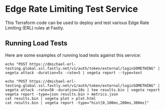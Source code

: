 # Edge Rate Limiting Test Service

This Terraform code can be used to deploy and test various Edge Rate Limiting (ERL) rules at Fastly.

## Running Load Tests

Here are some examples of running load tests against this service:

```
echo "POST https://dmichael-erl-testing.global.ssl.fastly.net/v1/auth/token/external/loginSOMETHING" | vegeta attack -duration=5s -rate=5 | vegeta report --type=text
```

```
echo "POST https://dmichael-erl-testing.global.ssl.fastly.net/v1/auth/token/external/loginSOMETHING" | vegeta attack -rate=50 -duration=10s | tee results.bin | vegeta report
vegeta report -type=json results.bin > metrics.json
cat results.bin | vegeta plot > plot.html
cat results.bin | vegeta report -type="hist[0,100ms,200ms,300ms]"
```